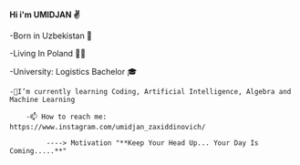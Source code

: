 **Hi i'm UMIDJAN ✌** 

-Born in Uzbekistan 👶

 -Living In Poland 🏃🏻

  -University: Logistics Bachelor 🎓

    -🌱I’m currently learning Coding, Artificial Intelligence, Algebra and Machine Learning 

        -📫 How to reach me: https://www.instagram.com/umidjan_zaxiddinovich/

             ----> Motivation "**Keep Your Head Up... Your Day Is Coming.....**"
